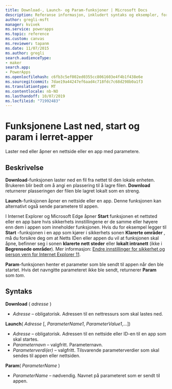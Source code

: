```yaml
---
title: Download-, Launch- og Param-funksjoner | Microsoft Docs
description: Referanse informasjon, inkludert syntaks og eksempler, for funksjonene Last ned, start og param i lerret apper
author: gregli-msft
manager: kvivek
ms.service: powerapps
ms.topic: reference
ms.custom: canvas
ms.reviewer: tapanm
ms.date: 11/07/2015
ms.author: gregli
search.audienceType:
- maker
search.app:
- PowerApps
ms.openlocfilehash: c6fb3c5ef002ed0355cc8061603e4f4b1f438e6e
ms.sourcegitcommit: 7dae19a44247ef6aad4c718fdc7c68d298b0a1f3
ms.translationtype: MT
ms.contentlocale: nb-NO
ms.lasthandoff: 10/07/2019
ms.locfileid: "71992483"
---
```

# <a name="download-launch-and-param-functions-in-canvas-apps"></a>Funksjonene Last ned, start og param i lerret-apper
Laster ned eller åpner en nettside eller en app med parametere.  

## <a name="description"></a>Beskrivelse
**Download**-funksjonen laster ned en fil fra nettet til den lokale enheten. Brukeren blir bedt om å angi en plassering til å lagre filen.  **Download** returnerer plasseringen der filen ble lagret lokalt som en streng.  

**Launch**-funksjonen åpner en nettside eller en app.  Denne funksjonen kan alternativt også sende parametere til appen.

I Internet Explorer og Microsoft Edge åpner **Start** funksjonen et nettsted eller en app bare hvis sikkerhets innstillingene er de samme eller høyere enn dem i appen som inneholder funksjonen. Hvis du for eksempel legger til **Start** -funksjonen i en app som kjører i sikkerhets sonen **Klarerte områder** , må du forsikre deg om at Netts IDen eller appen du vil at funksjonen skal åpne, befinner seg i sonen **klarerte nett steder** eller **lokalt intranett** (ikke i  **Begrensede områder**). Mer informasjon: [Endre innstillinger for sikkerhet og person vern for Internet Explorer 11](https://support.microsoft.com/en-us/help/17479/windows-internet-explorer-11-change-security-privacy-settings).  

**Param**-funksjonen henter et parameter som ble sendt til appen når den ble startet. Hvis det navngitte parameteret ikke ble sendt, returnerer **Param** som *tom*.

## <a name="syntax"></a>Syntaks
**Download** ( *adresse* )

* *Adresse* – obligatorisk.  Adressen til en nettressurs som skal lastes ned.

**Launch**( *Adresse* [, *ParameterName1*, *ParameterValue1*,...])

* *Adresse* – obligatorisk.  Adressen til en nettside eller ID-en til en app som skal startes.
* *Parameternavn* – valgfritt.  Parameternavn.
* *Parameterverdi(er)* – valgfritt.  Tilsvarende parameterverdier som skal sendes til appen eller nettsiden.

**Param**( *ParameterName* )

* *ParameterName* – nødvendig.  Navnet på parameteret som er sendt til appen.

